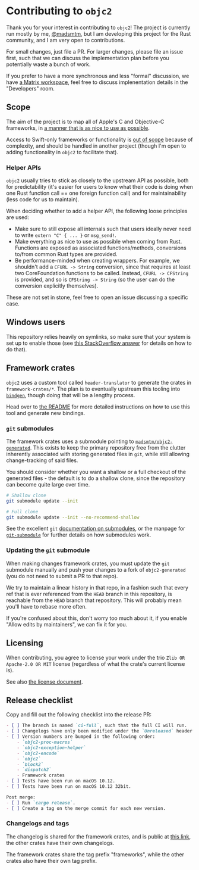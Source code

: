 # Contributing to `objc2`

Thank you for your interest in contributing to `objc2`! The project is
currently run mostly by me, [@madsmtm](https://github.com/madsmtm), but I am
developing this project for the Rust community, and I am very open to
contributions.

For small changes, just file a PR. For larger changes, please file an issue
first, such that we can discuss the implementation plan before you potentially
waste a bunch of work.

If you prefer to have a more synchronous and less "formal" discussion, we have
[a Matrix workspace](https://matrix.to/#/#objc2:matrix.org), feel free to
discuss implenentation details in the "Developers" room.


## Scope

The aim of the project is to map all of Apple's C and Objective-C frameworks,
in [a manner that is as nice to use as possible][nice-to-use].

Access to Swift-only frameworks or functionality is [out of scope][swift-oos]
because of complexity, and should be handled in another project (though I'm
open to adding functionality in `objc2` to facilitate that).

[nice-to-use]: https://github.com/madsmtm/objc2/issues/429
[swift-oos]: https://github.com/madsmtm/objc2/issues/524

### Helper APIs

`objc2` usually tries to stick as closely to the upstream API as possible,
both for predictability (it's easier for users to know what their code is
doing when one Rust function call == one foreign function call) and for
maintainability (less code for us to maintain).

When deciding whether to add a helper API, the following loose principles are
used:
- Make sure to still expose all internals such that users ideally never need
  to write `extern "C" { ... }` or `msg_send!`.
- Make everything as nice to use as possible when coming from Rust. Functions
  are exposed as associated functions/methods, conversions to/from common Rust
  types are provided.
- Be performance-minded when creating wrappers. For example, we shouldn't add
  a `CFURL -> String` conversion, since that requires at least two
  CoreFoundation functions to be called. Instead, `CFURL -> CFString` is
  provided, and so is `CFString -> String` (so the user can do the conversion
  explicitly themselves).

These are not set in stone, feel free to open an issue discussing a specific
case.


## Windows users

This repository relies heavily on symlinks, so make sure that your system is
set up to enable those (see [this StackOverflow answer][so-symlink] for
details on how to do that).

[so-symlink]: https://stackoverflow.com/a/59761201/5203369


## Framework crates

`objc2` uses a custom tool called `header-translator` to generate the crates
in `framework-crates/*`. The plan is to eventually upstream this tooling into
[`bindgen`](https://github.com/rust-lang/rust-bindgen), though doing that will
be a lengthy process.

Head over to [the README](./crates/header-translator/README.md) for more
detailed instructions on how to use this tool and generate new bindings.


### `git` submodules

The framework crates uses a submodule pointing to [`madsmtm/objc2-generated`].
This exists to keep the primary repository free from the clutter inherently
associated with storing generated files in `git`, while still allowing
change-tracking of said files.

You should consider whether you want a shallow or a full checkout of the
generated files - the default is to do a shallow clone, since the repository
can become quite large over time.

```sh
# Shallow clone
git submodule update --init
```

```sh
# Full clone
git submodule update --init --no-recommend-shallow
```

See the excellent `git` [documentation on submodules][submodule-docs], or the
manpage for [`git-submodule`] for further details on how submodules work.


[`madsmtm/objc2-generated`]: https://github.com/madsmtm/objc2-generated
[submodule-docs]: https://git-scm.com/docs/gitsubmodules
[`git-submodule`]: https://git-scm.com/docs/git-submodule


### Updating the `git` submodule

When making changes framework crates, you must update the `git` submodule
manually and push your changes to a fork of `objc2-generated` (you do not need
to submit a PR to that repo).

We try to maintain a linear history in that repo, in a fashion such that every
ref that is ever referenced from the `HEAD` branch in this repository, is
reachable from the `HEAD` branch that repository. This will probably mean
you'll have to rebase more often.

If you're confused about this, don't worry too much about it, if you enable
"Allow edits by maintainers", we can fix it for you.


## Licensing

When contributing, you agree to license your work under the trio
`Zlib OR Apache-2.0 OR MIT` license (regardless of what the crate's current
license is).

See also [the license document](./LICENSE.md).


## Release checklist

Copy and fill out the following checklist into the release PR:

```markdown
- [ ] The branch is named `ci-full`, such that the full CI will run.
- [ ] Changelogs have only been modified under the `Unreleased` header.
- [ ] Version numbers are bumped in the following order:
    - `objc2-proc-macros`
    - `objc2-exception-helper`
    - `objc2-encode`
    - `objc2`
    - `block2`
    - `dispatch2`
    - Framework crates
- [ ] Tests have been run on macOS 10.12.
- [ ] Tests have been run on macOS 10.12 32bit.

Post merge:
- [ ] Run `cargo release`.
- [ ] Create a tag on the merge commit for each new version.
```

### Changelogs and tags

The changelog is shared for the framework crates, and is public at
[this link][frameworks-changelog], the other crates have their own changelogs.

The framework crates share the tag prefix "frameworks", while the other crates
also have their own tag prefix.

[frameworks-changelog]: https://docs.rs/objc2/latest/objc2/topics/about_generated/changelog/index.html
